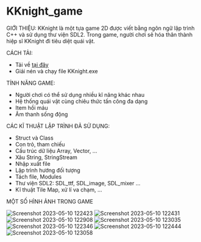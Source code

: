 # KKnight_game
GIỚI THIỆU:
 KKnight là một tựa game 2D được viết bằng ngôn ngữ lập trình C++ và sử dụng thư viện SDL2.
 Trong game, người chơi sẽ hóa thân thành hiệp sĩ KKnight đi tiêu diệt quái vật.
 
 CÁCH TẢI:
 - Tải về [tại đây](https://github.com/duchien714/KKnight_game/archive/refs/heads/master.zip)
 - Giải nén và chạy file KKnight.exe

TÍNH NĂNG GAME:
 - Người chơi có thể sử dụng nhiều kĩ năng khác nhau
 - Hệ thống quái vật cùng chiêu thức tấn công đa dạng
 - Item hồi máu
 - Âm thanh sống động

CÁC KĨ THUẬT LẬP TRÌNH ĐÃ SỬ DỤNG:
 - Struct và Class
 - Con trỏ, tham chiếu
 - Cấu trúc dữ liệu Array, Vector, ...
 - Xâu String, StringStream
 - Nhập xuất file
 - Lập trình hướng đối tượng
 - Tách file, Modules
 - Thư viện SDL2: SDL_ttf, SDL_image, SDL_mixer ...
 - Kĩ thuật Tile Map, xử lí va chạm, ...

MỘT SỐ HÌNH ẢNH TRONG GAME

![Screenshot 2023-05-10 122423](https://github.com/duchien714/KKnight_game/assets/125260143/22dbb531-051d-4259-b531-f931a70f9e1f)
![Screenshot 2023-05-10 122431](https://github.com/duchien714/KKnight_game/assets/125260143/3a226b12-9c7a-4156-8266-939fde94a649)
![Screenshot 2023-05-10 122908](https://github.com/duchien714/KKnight_game/assets/125260143/9155eced-ddd2-439d-8762-bd28ccf95972)
![Screenshot 2023-05-10 123035](https://github.com/duchien714/KKnight_game/assets/125260143/02472a39-981d-43bf-82d6-9349f23e7815)
![Screenshot 2023-05-10 122346](https://github.com/duchien714/KKnight_game/assets/125260143/0972dbb9-aa3d-469b-adee-6ee4d69f3963)
![Screenshot 2023-05-10 122444](https://github.com/duchien714/KKnight_game/assets/125260143/6f17844c-b6ab-49f0-a316-3ad4adb63e2c)
![Screenshot 2023-05-10 123058](https://github.com/duchien714/KKnight_game/assets/125260143/750cda94-20ac-45f7-a7d7-dd73a487f95c)
